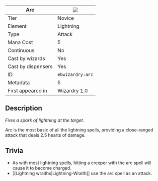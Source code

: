 | Arc |![](https://github.com/Electroblob77/Wizardry/blob/1.12.2/src/main/resources/assets/ebwizardry/textures/spells/arc.png)|
|---|---|
| Tier | Novice |
| Element | Lightning |
| Type | Attack |
| Mana Cost | 5 |
| Continuous | No |
| Cast by wizards | Yes |
| Cast by dispensers | Yes |
| ID | `ebwizardry:arc` |
| Metadata | 5 |
| First appeared in | Wizardry 1.0 |
## Description
_Fires a spark of lightning at the target._

Arc is the most basic of all the lightning spells, providing a close-ranged attack that deals 2.5 hearts of damage.

## Trivia
- As with most lightning spells, hitting a creeper with the arc spell will cause it to become charged.
- [[Lightning wraiths|Lightning-Wraith]] use the arc spell as an attack.